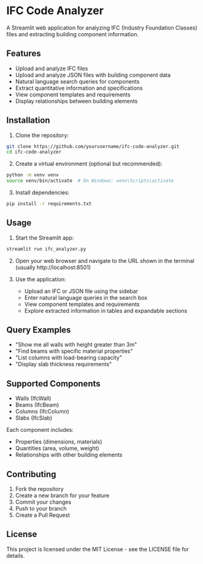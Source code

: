 # IFC Code Analyzer

A Streamlit web application for analyzing IFC (Industry Foundation Classes) files and extracting building component information.

## Features

- Upload and analyze IFC files
- Upload and analyze JSON files with building component data
- Natural language search queries for components
- Extract quantitative information and specifications
- View component templates and requirements
- Display relationships between building elements

## Installation

1. Clone the repository:
```bash
git clone https://github.com/yourusername/ifc-code-analyzer.git
cd ifc-code-analyzer
```

2. Create a virtual environment (optional but recommended):
```bash
python -m venv venv
source venv/bin/activate  # On Windows: venv\Scripts\activate
```

3. Install dependencies:
```bash
pip install -r requirements.txt
```

## Usage

1. Start the Streamlit app:
```bash
streamlit run ifc_analyzer.py
```

2. Open your web browser and navigate to the URL shown in the terminal (usually http://localhost:8501)

3. Use the application:
   - Upload an IFC or JSON file using the sidebar
   - Enter natural language queries in the search box
   - View component templates and requirements
   - Explore extracted information in tables and expandable sections

## Query Examples

- "Show me all walls with height greater than 3m"
- "Find beams with specific material properties"
- "List columns with load-bearing capacity"
- "Display slab thickness requirements"

## Supported Components

- Walls (IfcWall)
- Beams (IfcBeam)
- Columns (IfcColumn)
- Slabs (IfcSlab)

Each component includes:
- Properties (dimensions, materials)
- Quantities (area, volume, weight)
- Relationships with other building elements

## Contributing

1. Fork the repository
2. Create a new branch for your feature
3. Commit your changes
4. Push to your branch
5. Create a Pull Request

## License

This project is licensed under the MIT License - see the LICENSE file for details. 